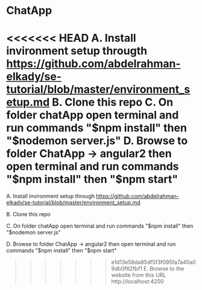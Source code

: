 # ChatApp
<<<<<<< HEAD
A. Install invironment setup througth https://github.com/abdelrahman-elkady/se-tutorial/blob/master/environment_setup.md
B. Clone this repo
C. On folder chatApp open terminal and run commands "$npm install" then "$nodemon server.js"
D. Browse to folder ChatApp -> angular2 then open terminal and run commands "$npm install" then "$npm start"
=======

A. Install invironment setup through https://github.com/abdelrahman-elkady/se-tutorial/blob/master/environment_setup.md

B. Clone this repo

C. On folder chatApp open terminal and run commands "$npm install" then "$nodemon server.js"

D. Browse to folder ChatApp -> angular2 then open terminal and run commands "$npm install" then "$npm start"

>>>>>>> e1d13e58da85df5f3f095fa7a40a09db0f62fbf1
E. Browse to the website from this URL http://localhost:4200
